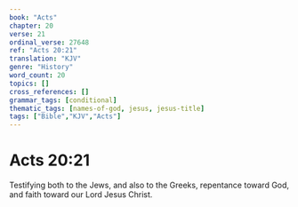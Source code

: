 ```yaml
---
book: "Acts"
chapter: 20
verse: 21
ordinal_verse: 27648
ref: "Acts 20:21"
translation: "KJV"
genre: "History"
word_count: 20
topics: []
cross_references: []
grammar_tags: [conditional]
thematic_tags: [names-of-god, jesus, jesus-title]
tags: ["Bible","KJV","Acts"]
---
```


# Acts 20:21

Testifying both to the Jews, and also to the Greeks, repentance toward God, and faith toward our Lord Jesus Christ.
